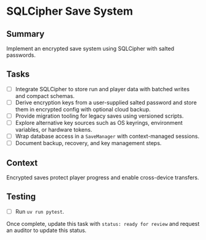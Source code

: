 # SQLCipher Save System

## Summary
Implement an encrypted save system using SQLCipher with salted passwords.

## Tasks
- [ ] Integrate SQLCipher to store run and player data with batched writes and compact schemas.
- [ ] Derive encryption keys from a user-supplied salted password and store them in encrypted config with optional cloud backup.
- [ ] Provide migration tooling for legacy saves using versioned scripts.
- [ ] Explore alternative key sources such as OS keyrings, environment variables, or hardware tokens.
- [ ] Wrap database access in a `SaveManager` with context-managed sessions.
- [ ] Document backup, recovery, and key management steps.

## Context
Encrypted saves protect player progress and enable cross-device transfers.

## Testing
- [ ] Run `uv run pytest`.

Once complete, update this task with `status: ready for review` and request an auditor to update this status.
